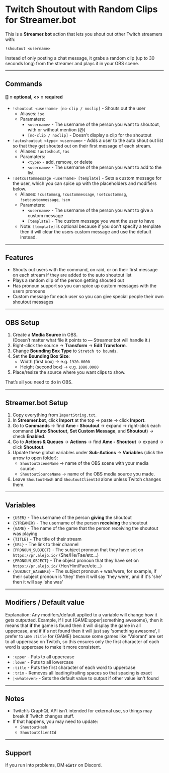 # Twitch Shoutout with Random Clips for Streamer.bot
This is a **Streamer.bot** action that lets you shout out other Twitch streamers with:

`!shoutout <username>`

Instead of only posting a chat message, it grabs a random clip (up to 30 seconds long) from the streamer and plays it in your OBS scene.

---

## Commands
#### [] = optional, <> = required
- `!shoutout <username> [no-clip / noclip]` - Shouts out the user
   - Aliases: `!so`
   - Paramaters:
     - `<username>` - The username of the person you want to shoutout, with or without mention (@)
     - `[no-clip / noclip]` - Doesn't display a clip for the shoutout
- `!autoshoutout <type> <username>` - Adds a user to the auto shout out list so that they get shouted out on their first message of each stream.
  - Aliases: `!autoshout`, `!as`
  - Paramaters:
    - `<type>` - add, remove, or delete
    - `<username>` - The username of the person you want to add to the list
- `!setcustommessage <username> [template]` - Sets a custom message for the user, which you can spice up with the placeholders and modifiers below.
  - Aliases: `!custommsg`, `!custommessage`, `!setcustommsg`, `!setcustommessage`, `!scm`
  - Parameters:
    - `<username>` - The username of the person you want to give a custom message
    - `[template]` - The custom message you want the user to have
  - Note: `[template]` is optional because if you don't specify a template then it will clear the users custom message and use the default instead.
  
---

## Features
- Shouts out users with the command, on raid, or on their first message on each stream if they are added to the auto shoutout list
- Plays a random clip of the person getting shouted out
- Has pronoun support so you can spice up custom messages with the users pronouns
- Custom message for each user so you can give special people their own shoutout messages

---

## OBS Setup
1. Create a **Media Source** in OBS.  
   (Doesn’t matter what file it points to — Streamer.bot will handle it.)
2. Right-click the source → **Transform** → **Edit Transform**.
3. Change **Bounding Box Type** to `Stretch to bounds`.
4. Set the **Bounding Box Size**:
   - Width (first box) → e.g. `1920.0000`  
   - Height (second box) → e.g. `1080.0000`
5. Place/resize the source where you want clips to show.

That’s all you need to do in OBS.

---

## Streamer.bot Setup
1. Copy everything from `ImportString.txt`.
2. In **Streamer.bot**, click **Import** at the top → paste → click **Import**.
3. Go to **Commands** → find **Ame - Shoutout** → expand → right-click each command (**Auto Shoutout**, **Set Custom Message**, and **Shoutout**) → check **Enabled**.
4. Go to **Actions & Queues** → **Actions** → find **Ame - Shoutout** → expand → click **Shoutout**.
5. Update these global variables under **Sub-Actions** → **Variables** (click the arrow to open folder):
   - `ShoutoutSceneName` → name of the OBS scene with your media source.
   - `ShoutoutSourceName` → name of the OBS media source you made.
6. Leave `ShoutoutHash` and `ShoutoutClientId` alone unless Twitch changes them.

---

## Variables
- `{USER}` - The username of the person **giving** the shoutout
- `{STREAMER}` - The username of the person **receiving** the shoutout
- `{GAME}` - The name of the game that the person receiving the shoutout was playing
- `{TITLE}` - The title of their stream
- `{URL}` - The link to their channel
- `{PRONOUN_SUBJECT}` - The subject pronoun that they have set on `https://pr.alejo.io/` (She/He/Fae/etc...)
- `{PRONOUN_OBJECT}` - The object pronoun that they have set on `https://pr.alejo.io/` (Her/Him/Faer/etc...)
- `{SUBJECT_WASWERE}` - The subject pronoun + was/were, for example, if their subject pronoun is 'they' then it will say 'they were', and if it's 'she' then it will say 'she was'

---

## Modifiers / Default value
Explanation:
Any modifers/default applied to a variable will change how it gets outputted.
Example, if I put {GAME:upper|something awesome}, then it means that **if** the game is found then it will display the game in all uppercase, and if it's not found then it will just say 'something awesome', I prefer to use `:title` for {GAME} because some games like 'Valorant' are set to all uppercase on Twitch, so this ensures only the first character of each word is uppercase to make it more consistent.
- `:upper` - Puts to all uppercase
- `:lower` - Puts to all lowercase
- `:title` - Puts the first character of each word to uppercase
- `:trim` - Removes all leading/trailing spaces so that spacing is exact
- `|<whatever>` - Sets the default value to output if other value isn't found

---

## Notes

- Twitch’s GraphQL API isn’t intended for external use, so things may break if Twitch changes stuff.
- If that happens, you may need to update:
  - `ShoutoutHash`
  - `ShoutoutClientId`

---

## Support

If you run into problems, DM **`eintr`** on Discord.
